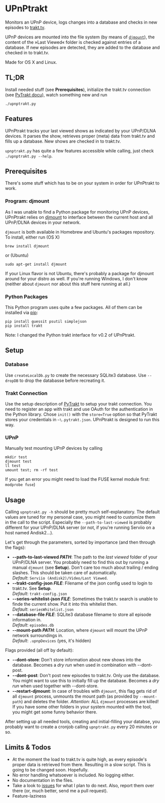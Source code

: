 # UPnPtrakt

Monitors an UPnP device, logs changes into a database and checks in new episodes to [trakt.tv](http://trakt.tv).

UPnP devices are mounted into the file system (by means of [`djmount`](https://github.com/Boxee/djmount)), the content of the »Last Viewed« folder is checked against entries of a database. If new episodes are detected, they are added to the database and checked in to trakt.tv.

Made for OS X and Linux.
## TL;DR
Install needed stuff (see **Prerequisites**), initialize the trakt.tv connection (see [PyTrakt docu](http://pytrakt.readthedocs.org/en/latest/getstarted.html)), watch something new and run

```shell
./upnptrakt.py
```

## Features
UPnPtrakt tracks your last viewed shows as indicated by your UPnP/DLNA devices. It parses the show, retrieves proper (meta) data from trakt.tv and fills up a database. New shows are checked in to trakt.tv.

`upnptrakt.py` has quite a few features accessible while calling, just check `./upnptrakt.py --help`.
## Prerequisites
There's some stuff which has to be on your system in order for UPnPtrakt to work.
### Program: djmount
As I was unable to find a Python package for monitoring UPnP devices, UPnPtrakt relies on [djmount](https://github.com/Boxee/djmount) to interface between the current host and all UPnP/DLNA devices in your network.

`djmount` is both available in Homebrew and Ubuntu's packages repository. To install, either run (OS X)

```shell
brew install djmount
```
or (Ubuntu)

```shell
sudo apt-get install djmount
```
If your Linux flavor is not Ubuntu, there's probably a package for djmount around for your distro as well. If you're running Windows, I don't know (neither about `djmount` nor about this stuff here running at all.)

### Python Packages
This Python program uses quite a few packages. All of them can be installed via [pip](http://www.pip-installer.org/):

```shell
pip install guessit psutil simplejson  
pip install trakt
```

Note: I changed the Python trakt interface for v0.2 of UPnPtrakt.

## Setup
### Database
Use `createLocalDb.py` to create the necessary SQLite3 database. Use `--dropDB` to drop the databasse before recreating it.

### Trakt Connection
Use the setup description of [PyTrakt](http://pytrakt.readthedocs.org/en/latest/getstarted.html) to setup your trakt connection. You need to register an app with trakt and use OAuth for the authentication in the Python library. Chose `init()` with the `store=True` option so that PyTrakt stores your credentials in `~\.pytrakt.json`. UPnPtrakt is designed to run this way.

### UPnP
Manually test mounting UPnP devices by calling
```shell
mkdir test
djmount test
ll test
umount test; rm -rf test
```
If you get an error you might need to load the FUSE kernel module first: `modprobe fuse`)

## Usage
Calling `upnptrakt.py -h` should be pretty much self-explanatory. The default values are tuned for my personal case, you might need to customize them in the call to the script. Especially the `--path-to-last-viewed` is probably different for your UPnP/DLNA server (or not, if you're running Serviio on a host named Andisk2…).

Let's get through the parameters, sorted by importance (and then through the flags):

* **--path-to-last-viewed _PATH_**: The path to the *last viewed* folder of your UPnP/DLNA server. You probably need to find this out by running a manual `djmount` (see **Setup**). Don't care too much about trailing / ending slashes. This should be taken care of automatically.  
*Default*: `Serviio (Andisk2)/Video/Last Viewed`. 
* **--trakt-config-json _FILE_**: Filename of the json config used to login to trakt.tv. See **Setup**.  
*Default*: `trakt-config.json`
* **--series-whitelist-json _FILE_**: Sometimes the trakt.tv search is unable to finde the current show. Put it into this whitelist then.  
*Default*: `seriesWhitelist.json`
* **--database-file _FILE_**: SQLite3 database filename to store all episode information in.  
*Default*: `episodes.db`
* **--mount-path _PATH_**: Location, where `djmount` will mount the UPnP network surroundings in.  
*Default*: `.upnpDevices` (yes, it's hidden)

Flags provided (all off by default):

* **--dont-store**: Don't store information about new shows into the database. Becomes a *dry run* when used in combination with --dont-post.
* **--dont-post**: Don't post new episodes to trakt.tv. Only use the database. You might want to use this to initially fill up the database. Becomes a *dry run* when used together with --dont-store.
* **--restart-djmount**: In case of troubles with `djmount`, this flag gets rid of all `djmount` process, unmounts the mount path (as provided by `--mount-path`) and deletes the folder. *Attention:* ALL `djmount` processes are killed! If you have some other folders in your system mounted with the tool, you might get some funny behavior there.

After setting up all needed tools, creating and initial-filling your databse, you probably want to create a cronjob calling `upnptrakt.py` every 20 minutes or so.

## Limits & Todos
* At the moment the load to trakt.tv is quite high, as every episode's proper data is retrieved from there. Resulting in a slow script. This is going to be changed soon. Hopefully.
* No error handling whatsoever is included. No logging either.
* No documentation in the files.
* Take a look to [issues](https://github.com/AndiH/UPnPtrakt/issues) for what I plan to do next. Also, report them over there (or, much better, send me a pull request).
* Feature-laziness
